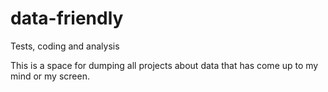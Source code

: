 # data-friendly
Tests, coding and analysis

This is a space for dumping all projects about data that has come up to my mind or my screen.
